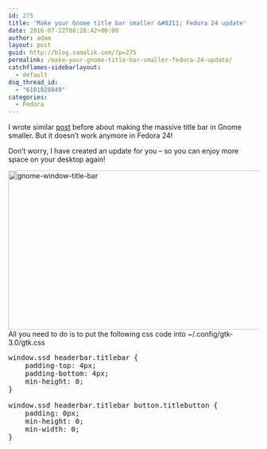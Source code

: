 ```yaml
---
id: 275
title: 'Make your Gnome title bar smaller &#8211; Fedora 24 update'
date: 2016-07-22T08:28:42+00:00
author: adam
layout: post
guid: http://blog.samalik.com/?p=275
permalink: /make-your-gnome-title-bar-smaller-fedora-24-update/
catchflames-sidebarlayout:
  - default
dsq_thread_id:
  - "6181828849"
categories:
  - Fedora
---
```

I wrote similar [post](http://blog.samalik.com/make-your-gnome-title-bars-smaller/) before about making the massive title bar in Gnome smaller. But it doesn&#8217;t work anymore in Fedora 24!

Don&#8217;t worry, I have created an update for you &#8211; so you can enjoy more space on your desktop again!

[<img class="aligncenter size-full wp-image-225" src="https://blog-shaman.rhcloud.com/wp-content/uploads/2016/02/gnome-window-title-bar.png" alt="gnome-window-title-bar" width="838" height="320" />](https://blog-shaman.rhcloud.com/wp-content/uploads/2016/02/gnome-window-title-bar.png)All you need to do is to put the following css code into ~/.config/gtk-3.0/gtk.css

<pre class="p1"><span class="s1">window.ssd headerbar.titlebar {
</span><span class="s1"><span class="Apple-converted-space">    </span>padding-top: 4px;
</span><span class="s1">    padding-bottom: 4px;
</span><span class="s1">    min-height: 0;
</span><span class="s1">}

</span><span class="s1">window.ssd headerbar.titlebar button.titlebutton {
</span><span class="s1">    padding: 0px;
</span><span class="s1"><span class="Apple-converted-space">    </span>min-height: 0;
</span><span class="s1"><span class="Apple-converted-space">    </span>min-width: 0;
</span><span class="s1">}</span></pre>